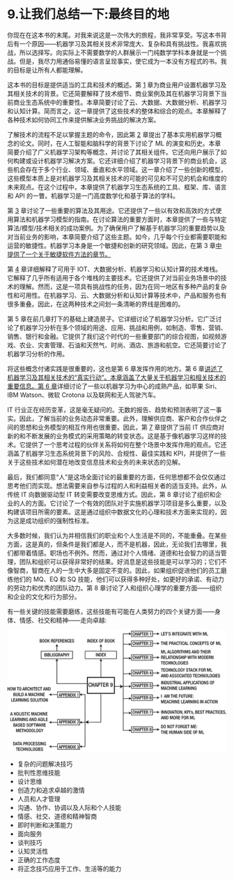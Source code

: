 # 9.让我们总结一下:最终目的地

你现在在这本书的末尾。对我来说这是一次伟大的旅程，我非常享受。写这本书背后有一个原因——机器学习及其相关技术非常庞大、复杂和具有挑战性。我喜欢挑战，所以选择写。向实际上不需要数学的人群展示一门纯数学学科本身就是一个挑战。但是，我尽力用通俗易懂的语言呈现事实，使它成为一本没有方程式的书。我的目标是让所有人都能理解。

这本书的目标是提供适当的工具和技术的概述。第 [1](1.html) 章为商业用户设置机器学习及其相关技术的背景。它还简要解释了技术细节、商业案例及其在机器学习背景下当前商业生态系统中的重要性。本章简要讨论了云、大数据、大数据分析、机器学习和认知计算。简而言之，这一章提供了这些技术的整体和综合的观点。本章解释了各种技术如何协同工作来提供解决业务挑战的解决方案。

了解技术的流程不足以掌握主题的命令，因此第 [2](2.html) 章提出了基本实用机器学习概念的论文。同时，在人工智能和脑科学的背景下讨论了 ML 的演变和历史。本章简要介绍了广义机器学习架构等概念，并讨论了其相关组件。它还向用户展示了如何构建或设计机器学习解决方案。它还详细介绍了机器学习背景下的商业机会，这些机会存在于多个行业、领域、垂直和水平领域。这一章介绍了一些创新的模型，这些模型本质上是对机器学习及其相关技术的可能的可见和不可见的机会和维度的未来观点。在这个过程中，本章提供了机器学习生态系统的工具、框架、库、语言和 API 的一瞥。机器学习是一门高度数学化和基于算法的学科。

第 [3](3.html) 章讨论了一些重要的算法及其用途。它还提供了一些以有效和高效的方式使用算法和机器学习模型的指南。在讨论算法的重要方面时，本章提供了一些与特定算法/模型/技术相关的成功案例。为了确保用户了解基于机器学习的重要趋势以及对当前业务的影响，本章简要介绍了这些主题。如今，几乎每个行业都需要职能和运营的敏捷性。机器学习本身是一个敏捷和创新的研究领域。因此，在第 3 章[中提供了一个关于敏捷软件方法的章节。](3.html)

第 [4](4.html) 章详细解释了可用于 IOT、大数据分析、机器学习和认知计算的技术堆栈。它解释了几乎所有适用于各个堆栈的主要技术。它还提供了对当前业务场景中的技术的理解。然而，这是一项具有挑战性的任务，因为在同一地区有多种产品的复杂性和可用性。在机器学习、云、大数据分析和认知计算等技术中，产品和服务也有很多重叠。因此，在这两种技术之间划一条清晰的界线是困难的。

第 5 章在前几章打下的基础上建造房子。它详细讨论了机器学习分析。它广泛讨论了机器学习分析在多个领域的用途、应用、挑战和用例，如制造、零售、营销、销售、银行和金融。它提供了我们这个时代的一些重要部门的综合视图，如视频游戏、农业、灾害管理、石油和天然气、时尚、酒店、旅游和航空。它还简要讨论了机器学习分析的作用。

将这些概念付诸实践是很重要的，这也是第 6 章发挥作用的地方。第 6 章[讲述了机器学习及其相关技术的“真实行动”。本章涵盖了大量关于机器学习和相关技术的重要信息。第 6 章](6.html)详细讨论了一些以机器学习为中心的成熟产品，如苹果 Siri、IBM Watson、微软 Crotona 以及联网和无人驾驶汽车。

IT 行业正在经历变革，这是毫无疑问的。无数的报告、趋势和预测表明了这一事实。因此，了解当前的业务动态非常重要。此外，理解供应商、客户和合作伙伴之间的思想和业务模型的相互作用也很重要。因此，第 [7](7.html) 章提供了当前 IT 供应商对新的和不断发展的业务模式的采用策略的转变状态。这是基于像机器学习这样的技术。它提供了一个思考过程的伙伴关系将如何在整个场景中发挥作用的观点。它还涵盖了机器学习生态系统背景下的风险、合规性、最佳实践和 KPI，并提供了一些关于这些技术如何潜在地改变信息技术和业务的未来状态的见解。

最后，我们都同意“人”是这场全面讨论的最重要的方面，任何思想都不会仅仅通过思考他们而实现。想法需要来自参与过程的人和利益相关者的适当支持。此外，从传统 IT 向数据驱动型 IT 转变需要改变思维方式。因此，第 8 章讨论了组织和企业的人的方面。它讨论了一个有效的团队对于实施机器学习项目是多么重要，以及构建该项目所需的要素。这是通过组织中数据文化的心理和技术方面来实现的，因为这是成功组织的强制性标准。

大多数时候，我们认为并相信我们的职业和个人生活是不同的，不能重叠。在某些方面，这是真的，但条件是我们都是人，而不是机器，因此，无论我们去哪里，我们都带着情感。职场也不例外。然而，通过对个人情绪、道德和社会智力的适当管理，团队和组织可以获得非常好的结果。好消息是这些技能是可以学习的；它们不像智商，智商在人的一生中大多是固定不变的。因此，如果组织促进他们的员工磨练他们的 MQ、EQ 和 SQ 技能，他们可以获得多种好处，如更好的承诺、有动力的劳动力和优秀的团队动力。第 8 章讨论了人和组织心理学的重要方面——组织和企业的文化和行为部分。

有一些关键的技能需要磨练，这些技能有可能在人类努力的四个关键方面——身体、情感、社交和精神——走向卓越:

![A429391_1_En_9_Figa_HTML.gif](img/A429391_1_En_9_Figa_HTML.gif)

*   复杂的问题解决技巧
*   批判性思维技能
*   设计思维
*   创造力和追求卓越的激情
*   人员和人才管理
*   沟通、协作、协调以及人际和个人技能
*   情感、社交、道德和精神智商
*   即时判断和决策能力
*   面向服务
*   谈判技巧
*   认知灵活性
*   正确的工作态度
*   将正念技巧应用于工作、生活等的能力